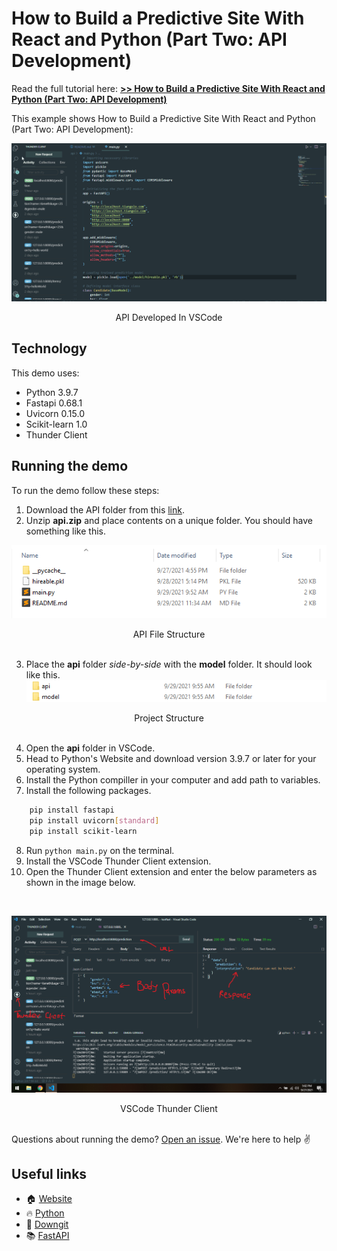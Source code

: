# How to Build a Predictive Site With React and Python (Part Two: API Development)

Read the full tutorial here: [**>> How to Build a Predictive Site With React and Python (Part Two: API Development)**](https://daltonic.github.io)

This example shows How to Build a Predictive Site With React and Python (Part Two: API Development):

![API Developed In VSCode](../screenshots/api/0.gif)
<center><figcaption>API Developed In VSCode</figcaption></center>

## Technology

This demo uses:

- Python 3.9.7
- Fastapi 0.68.1
- Uvicorn 0.15.0
- Scikit-learn 1.0
- Thunder Client

## Running the demo

To run the demo follow these steps:

1. Download the API folder from this [link](https://downgit.github.io/#/home?url=https:%2F%2Fgithub.com%2FDaltonic%2Fpredictive%2Ftree%2Fmain%2Fapi).
2. Unzip **api.zip** and place contents on a unique folder. You should have something like this.

![API File Structure](../screenshots/api/1.png)
<center><figcaption>API File Structure</figcaption></center>
<br/>

3. Place the **api** folder *side-by-side* with the **model** folder. It should look like this.
![Project Structure](../screenshots/api/2.png)
<center><figcaption>Project Structure</figcaption></center>
<br/>

4. Open the **api** folder in VSCode.
5. Head to Python's Website and download version 3.9.7 or later for your operating system.
6. Install the Python compiller in your computer and add path to variables.
7. Install the following packages.
```bash
    pip install fastapi
    pip install uvicorn[standard]
    pip install scikit-learn
```
8. Run ``` python main.py ``` on the terminal.
9. Install the VSCode Thunder Client extension.
10. Open the Thunder Client extension and enter the below parameters as shown in the image below.
<br/>

![VSCode Thunder Client](../screenshots/api/3.png)
<center><figcaption>VSCode Thunder Client</figcaption></center>
<br/>

Questions about running the demo? [Open an issue](https://github.com/Daltonic/slack-clone/issues). We're here to help ✌️

## Useful links

- 🏠 [Website](https://daltonic.github.io/)
- 🔥 [Python](https://www.python.org/)
- 🔷 [Downgit](https://downgit.github.io/)
- 📚 [FastAPI](https://fastapi.tiangolo.com/)
